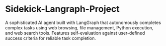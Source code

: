 # Sidekick-Langraph-Project
A sophisticated AI agent built with LangGraph that autonomously completes complex tasks using web browsing, file management, Python execution, and web search tools. Features self-evaluation against user-defined success criteria for reliable task completion.
